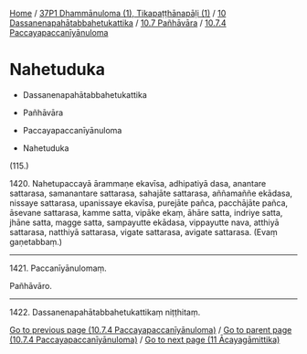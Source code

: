 
[Home](/) / [37P1 Dhammānuloma (1), Tikapaṭṭhānapāḷi (1)](../../...md) / [10 Dassanenapahātabbahetukattika](../...md) / [10.7 Pañhāvāra](...md) / [10.7.4 Paccayapaccanīyānuloma](../37P1/10/10.7/10.7.4.md)

# Nahetuduka

* Dassanenapahātabbahetukattika

* Pañhāvāra

* Paccayapaccanīyānuloma

* Nahetuduka

(115.)

1420\. Nahetupaccayā ārammaṇe ekavīsa, adhipatiyā dasa, anantare sattarasa, samanantare sattarasa, sahajāte sattarasa, aññamaññe ekādasa, nissaye sattarasa, upanissaye ekavīsa, purejāte pañca, pacchājāte pañca, āsevane sattarasa, kamme satta, vipāke ekaṃ, āhāre satta, indriye satta, jhāne satta, magge satta, sampayutte ekādasa, vippayutte nava, atthiyā sattarasa, natthiyā sattarasa, vigate sattarasa, avigate sattarasa. (Evaṃ gaṇetabbaṃ.)

---

1421\. Paccanīyānulomaṃ.

  
Pañhāvāro.



---

1422\. Dassanenapahātabbahetukattikaṃ niṭṭhitaṃ.



[Go to previous page (10.7.4 Paccayapaccanīyānuloma)](../37P1/10/10.7/10.7.4.md) / [Go to parent page (10.7.4 Paccayapaccanīyānuloma)](../37P1/10/10.7/10.7.4.md) / [Go to next page (11 Ācayagāmittika)](../../../11.md)


